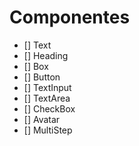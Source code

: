 # Componentes

- [] Text
- [] Heading
- [] Box
- [] Button
- [] TextInput
- [] TextArea
- [] CheckBox
- [] Avatar
- [] MultiStep
